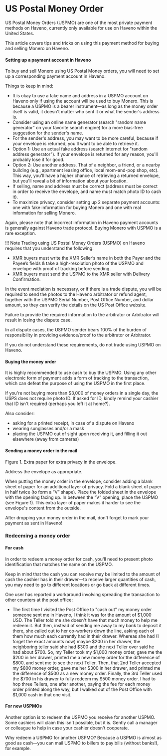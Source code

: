 # US Postal Money Order

US Postal Money Orders (USPMO) are one of the most private payment methods on Haveno, currently only available for use on Haveno within the United States.

This article covers tips and tricks on using this payment method for buying and selling Monero on Haveno.

#### Setting up a payment account in Haveno

To buy and sell Monero using US Postal Money orders, you will need to set up a corresponding payment account in Haveno.

Things to keep in mind:

- It is okay to use a fake name and address in a USPMO account on Haveno only if using the account will be used to buy Monero. This is because a USPMO is a bearer instrument—as long as the money order itself is valid, it doesn't matter who sent it or what the sender's address is.
- Consider using an online name generator (search "random name generator" on your favorite search engine) for a more bias-free suggestion for the sender's name.
- For the sender's address, you may want to be more careful, because if your envelope is returned, you'll want to be able to retrieve it.
- Option 1: Use an actual fake address (search internet for "random address generator"). If your envelope is returned for any reason, you'll probably lose it for good.
- Option 2: Use another address. That of a neighbor, a friend, or a nearby building (e.g., apartment leasing office, local mom-and-pop shop, etc). This way, you'll have a higher chance of retrieving a returned envelope, but you'll reveal a bit of information about your location.
- If selling, name and address must be correct (address must be correct in order to receive the envelope, and name must match photo ID to cash it).
- To maximize privacy, consider setting up 2 separate payment accounts: one with fake information for buying Monero and one with real information for selling Monero.

Again, please note that incorrect information in Haveno payment accounts is generally against Haveno trade protocol. Buying Monero with USPMO is a rare exception.

!!! Note
    Trading using US Postal Money Orders (USPMO) on Haveno requires that you understand the following:

- XMR buyers must write the XMR Seller’s name in both the Payer and the Payee’s fields & take a high-resolution photo of the USPMO and envelope with proof of tracking before sending.
- XMR buyers must send the USPMO to the XMR seller with Delivery Confirmation.

In the event mediation is necessary, or if there is a trade dispute, you will be required to send the photos to the Haveno arbitrator or refund agent, together with the USPMO Serial Number, Post Office Number, and dollar amount, so they can verify the details on the US Post Office website.

Failure to provide the required information to the arbitrator or Arbitrator will result in losing the dispute case.

In all dispute cases, the USPMO sender bears 100% of the burden of responsibility in providing evidence/proof to the arbitrator or Arbitrator.

If you do not understand these requirements, do not trade using USPMO on Haveno.

#### Buying the money order

It is highly recommended to use cash to buy the USPMO. Using any other electronic form of payment adds a form of tracking to the transaction, which can defeat the purpose of using the USPMO in the first place.

If you're not buying more than $3,000 of money orders in a single day, the USPS does not require photo ID. If asked for ID, kindly remind your cashier that ID isn't required (perhaps you left it at home?).

Also consider:

- asking for a printed receipt, in case of a dispute on Haveno
- wearing sunglasses and/or a mask
- placing the USPMO out of sight upon receiving it, and filling it out elsewhere (away from cameras)

#### Sending a money order in the mail

Figure 1. Extra paper for extra privacy in the envelope.

Address the envelope as appropriate.

When putting the money order in the envelope, consider adding a blank sheet of paper for an additional layer of privacy. Fold a blank sheet of paper in half twice (to form a “V” shape). Place the folded sheet in the envelope with the opening facing up. In between the “V” opening, place the USPMO (see Figure 1). This extra layer of paper makes it harder to see the envelope's content from the outside.

After dropping your money order in the mail, don't forget to mark your payment as sent in Haveno!

### Redeeming a money order

#### For cash

In order to redeem a money order for cash, you'll need to present photo identification that matches the name on the USPMO.

Keep in mind that the cash you can receive may be limited to the amount of cash the cashier has in their drawer—to receive larger quantities of cash, you may need to go to different locations or go back at different times.

One user has reported a workaround involving spreading the transaction to other counters at the post office:

- The first time I visited the Post Office to "cash out" my money order someone sent me in Haveno, I think it was for the amount of $1,000 USD. The Teller told me she doesn't have that much money to help me redeem it. But then, instead of sending me away to my bank to deposit it there, she called out to her co-workers down the line, asking each of them how much each currently had in their drawer. Whereas she had (I forget the exact amounts now) maybe $200 in her drawer, the neighboring teller said she had $300 and the next Teller over said he had about $700. So, my Teller took my $1,000 money order, gave me the $200 in her drawer, printed me a new money order for the difference of $800, and sent me to see the next Teller. Then, that 2nd Teller accepted my $800 money order, gave me her $300 in her drawer, and printed me the difference of $500 as a new money order. Finally, the 3rd Teller used the $700 in his drawer to fully redeem my $500 money order. I had to hop three Tellers, one after another, paying the fee for each money order printed along the way, but I walked out of the Post Office with $1,000 cash in that one visit.

#### For new USPMOs

Another option is to redeem the USPMO you receive for another USPMO. Some cashiers will claim this isn't possible, but it is. Gently call a manager or colleague to help in case your cashier doesn't cooperate.

Why redeem a USPMO for another USPMO? Because a USPMO is almost as good as cash—you can mail USPMO to billers to pay bills (without banks!), for example.
